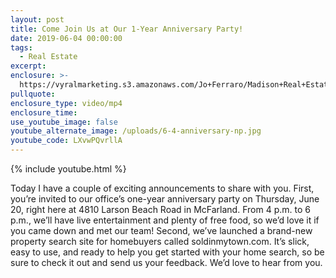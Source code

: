 ```yaml
---
layout: post
title: Come Join Us at Our 1-Year Anniversary Party!
date: 2019-06-04 00:00:00
tags:
  - Real Estate
excerpt:
enclosure: >-
  https://vyralmarketing.s3.amazonaws.com/Jo+Ferraro/Madison+Real+Estate+Agent-+Come+Join+Us+at+Our+1-Year+Anniversary+Party!.mp4
pullquote:
enclosure_type: video/mp4
enclosure_time:
use_youtube_image: false
youtube_alternate_image: /uploads/6-4-anniversary-np.jpg
youtube_code: LXvwPQvrllA
---
```


{% include youtube.html %}

Today I have a couple of exciting announcements to share with you. First, you’re invited to our office’s one-year anniversary party on Thursday, June 20, right here at 4810 Larson Beach Road in McFarland. From 4 p.m. to 6 p.m., we’ll have live entertainment and plenty of free food, so we’d love it if you came down and met our team\! Second, we’ve launched a brand-new property search site for homebuyers called soldinmytown.com. It’s slick, easy to use, and ready to help you get started with your home search, so be sure to check it out and send us your feedback. We’d love to hear from you.
